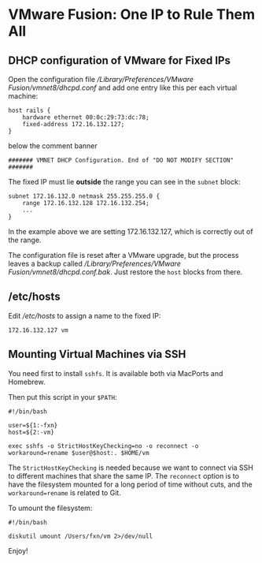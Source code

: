 # VMware Fusion: One IP to Rule Them All

## DHCP configuration of VMware for Fixed IPs

Open the configuration file _/Library/Preferences/VMware Fusion/vmnet8/dhcpd.conf_
and add one entry like this per each virtual machine:

    host rails {
        hardware ethernet 00:0c:29:73:dc:78;
        fixed-address 172.16.132.127;
    }

below the comment banner

    ####### VMNET DHCP Configuration. End of "DO NOT MODIFY SECTION" #######

The fixed IP must lie **outside** the range you can see in the `subnet` block:

    subnet 172.16.132.0 netmask 255.255.255.0 {
        range 172.16.132.128 172.16.132.254;
        ...
    }

In the example above we are setting 172.16.132.127, which is correctly out of
the range.

The configuration file is reset after a VMware upgrade, but the process leaves
a backup called _/Library/Preferences/VMware Fusion/vmnet8/dhcpd.conf.bak_.
Just restore the `host` blocks from there.

## /etc/hosts

Edit _/etc/hosts_ to assign a name to the fixed IP:

    172.16.132.127 vm

## Mounting Virtual Machines via SSH

You need first to install `sshfs`. It is available both via MacPorts and
Homebrew.

Then put this script in your `$PATH`:

    #!/bin/bash

    user=${1:-fxn}
    host=${2:-vm}

    exec sshfs -o StrictHostKeyChecking=no -o reconnect -o workaround=rename $user@$host:. $HOME/vm

The `StrictHostKeyChecking` is needed because we want to connect via SSH to
different machines that share the same IP. The `reconnect` option is to have
the filesystem mounted for a long period of time without cuts, and the
`workaround=rename` is related to Git.

To umount the filesystem:

    #!/bin/bash

    diskutil umount /Users/fxn/vm 2>/dev/null

Enjoy!
